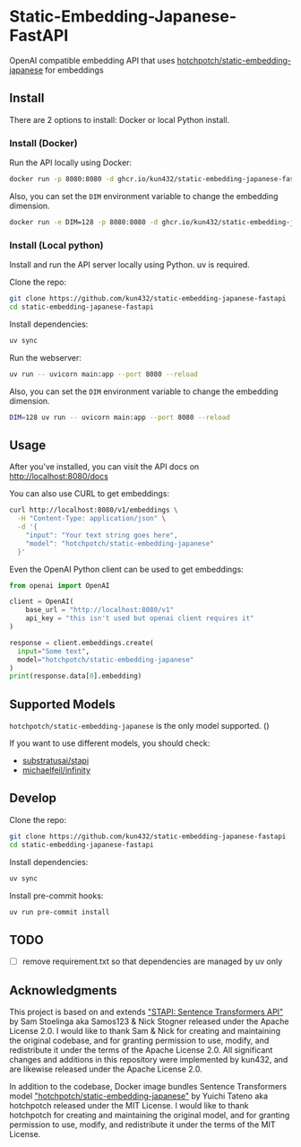 # Static-Embedding-Japanese-FastAPI

OpenAI compatible embedding API that uses [hotchpotch/static-embedding-japanese](https://huggingface.co/hotchpotch/static-embedding-japanese) for embeddings

## Install

There are 2 options to install: Docker or local Python install.

### Install (Docker)

Run the API locally using Docker:

```bash
docker run -p 8080:8080 -d ghcr.io/kun432/static-embedding-japanese-fastapi:v0.0.1
```

Also, you can set the `DIM` environment variable to change the embedding dimension.

```bash
docker run -e DIM=128 -p 8080:8080 -d ghcr.io/kun432/static-embedding-japanese-fastapi:v0.0.1
```

### Install (Local python)

Install and run the API server locally using Python. uv is required.

Clone the repo:

```bash
git clone https://github.com/kun432/static-embedding-japanese-fastapi
cd static-embedding-japanese-fastapi
```

Install dependencies:

```bash
uv sync
```

Run the webserver:

```bash
uv run -- uvicorn main:app --port 8080 --reload
```

Also, you can set the `DIM` environment variable to change the embedding dimension.

```bash
DIM=128 uv run -- uvicorn main:app --port 8080 --reload
```

## Usage

After you've installed, you can visit the API docs on [http://localhost:8080/docs](http://localhost:8080/docs)

You can also use CURL to get embeddings:

```bash
curl http://localhost:8080/v1/embeddings \
  -H "Content-Type: application/json" \
  -d '{
    "input": "Your text string goes here",
    "model": "hotchpotch/static-embedding-japanese"
  }'
```

Even the OpenAI Python client can be used to get embeddings:

```python
from openai import OpenAI

client = OpenAI(
    base_url = "http://localhost:8080/v1"
    api_key = "this isn't used but openai client requires it"
)

response = client.embeddings.create(
  input="Some text",
  model="hotchpotch/static-embedding-japanese"
)
print(response.data[0].embedding)
```

## Supported Models

`hotchpotch/static-embedding-japanese` is the only model supported. ()

If you want to use different models, you should check:

- [substratusai/stapi](https://github.com/substratusai/stapi)
- [michaelfeil/infinity](https://github.com/michaelfeil/infinity)

## Develop

Clone the repo:

```bash
git clone https://github.com/kun432/static-embedding-japanese-fastapi
cd static-embedding-japanese-fastapi
```

Install dependencies:

```bash
uv sync
```

Install pre-commit hooks:

```bash
uv run pre-commit install
```

## TODO

- [ ] remove requirement.txt so that dependencies are managed by uv only

## Acknowledgments

This project is based on and extends ["STAPI: Sentence Transformers API"](https://github.com/substratusai/stapi) by Sam Stoelinga aka Samos123 & Nick Stogner released under the Apache License 2.0.
I would like to thank Sam & Nick for creating and maintaining the original codebase, and for granting permission to use, modify, and redistribute it under the terms of the Apache License 2.0.
All significant changes and additions in this repository were implemented by kun432, and are likewise released under the Apache License 2.0.

In addition to the codebase, Docker image bundles Sentence Transformers model ["hotchpotch/static-embedding-japanese"](https://huggingface.co/hotchpotch/static-embedding-japanese) by Yuichi Tateno aka hotchpotch released under the MIT License.
I would like to thank hotchpotch for creating and maintaining the original model, and for granting permission to use, modify, and redistribute it under the terms of the MIT License.
